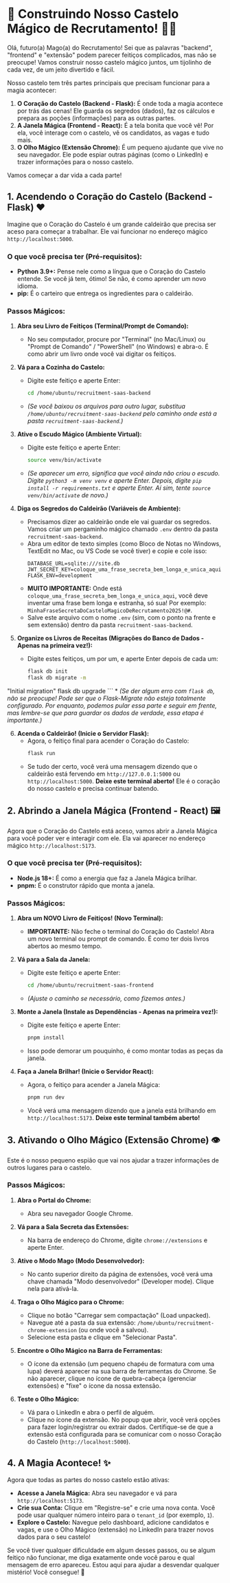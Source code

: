 # 🏰 Construindo Nosso Castelo Mágico de Recrutamento! 🧙‍♀️

Olá, futuro(a) Mago(a) do Recrutamento! Sei que as palavras "backend", "frontend" e "extensão" podem parecer feitiços complicados, mas não se preocupe! Vamos construir nosso castelo mágico juntos, um tijolinho de cada vez, de um jeito divertido e fácil.

Nosso castelo tem três partes principais que precisam funcionar para a magia acontecer:

1.  **O Coração do Castelo (Backend - Flask):** É onde toda a magia acontece por trás das cenas! Ele guarda os segredos (dados), faz os cálculos e prepara as poções (informações) para as outras partes.
2.  **A Janela Mágica (Frontend - React):** É a tela bonita que você vê! Por ela, você interage com o castelo, vê os candidatos, as vagas e tudo mais.
3.  **O Olho Mágico (Extensão Chrome):** É um pequeno ajudante que vive no seu navegador. Ele pode espiar outras páginas (como o LinkedIn) e trazer informações para o nosso castelo.

Vamos começar a dar vida a cada parte!

## 1. Acendendo o Coração do Castelo (Backend - Flask) ❤️

Imagine que o Coração do Castelo é um grande caldeirão que precisa ser aceso para começar a trabalhar. Ele vai funcionar no endereço mágico `http://localhost:5000`.

### O que você precisa ter (Pré-requisitos):
*   **Python 3.9+:** Pense nele como a língua que o Coração do Castelo entende. Se você já tem, ótimo! Se não, é como aprender um novo idioma.
*   **pip:** É o carteiro que entrega os ingredientes para o caldeirão.

### Passos Mágicos:

1.  **Abra seu Livro de Feitiços (Terminal/Prompt de Comando):**
    *   No seu computador, procure por "Terminal" (no Mac/Linux) ou "Prompt de Comando" / "PowerShell" (no Windows) e abra-o. É como abrir um livro onde você vai digitar os feitiços.

2.  **Vá para a Cozinha do Castelo:**
    *   Digite este feitiço e aperte Enter:
        ```bash
        cd /home/ubuntu/recruitment-saas-backend
        ```
    *   *(Se você baixou os arquivos para outro lugar, substitua `/home/ubuntu/recruitment-saas-backend` pelo caminho onde está a pasta `recruitment-saas-backend`.)*

3.  **Ative o Escudo Mágico (Ambiente Virtual):**
    *   Digite este feitiço e aperte Enter:
        ```bash
        source venv/bin/activate
        ```
    *   *(Se aparecer um erro, significa que você ainda não criou o escudo. Digite `python3 -m venv venv` e aperte Enter. Depois, digite `pip install -r requirements.txt` e aperte Enter. Aí sim, tente `source venv/bin/activate` de novo.)*

4.  **Diga os Segredos do Caldeirão (Variáveis de Ambiente):**
    *   Precisamos dizer ao caldeirão onde ele vai guardar os segredos. Vamos criar um pergaminho mágico chamado `.env` dentro da pasta `recruitment-saas-backend`.
    *   Abra um editor de texto simples (como Bloco de Notas no Windows, TextEdit no Mac, ou VS Code se você tiver) e copie e cole isso:
        ```
        DATABASE_URL=sqlite:///site.db
        JWT_SECRET_KEY=coloque_uma_frase_secreta_bem_longa_e_unica_aqui
        FLASK_ENV=development
        ```
    *   **MUITO IMPORTANTE:** Onde está `coloque_uma_frase_secreta_bem_longa_e_unica_aqui`, você deve inventar uma frase bem longa e estranha, só sua! Por exemplo: `MinhaFraseSecretaDoCasteloMagicoDeRecrutamento2025!@#`.
    *   Salve este arquivo com o nome `.env` (sim, com o ponto na frente e sem extensão) dentro da pasta `recruitment-saas-backend`.

5.  **Organize os Livros de Receitas (Migrações do Banco de Dados - Apenas na primeira vez!):**
    *   Digite estes feitiços, um por um, e aperte Enter depois de cada um:
        ```bash
        flask db init
        flask db migrate -m 


"Initial migration"
        flask db upgrade
        ```
    *   *(Se der algum erro com `flask db`, não se preocupe! Pode ser que o Flask-Migrate não esteja totalmente configurado. Por enquanto, podemos pular essa parte e seguir em frente, mas lembre-se que para guardar os dados de verdade, essa etapa é importante.)*

6.  **Acenda o Caldeirão! (Inicie o Servidor Flask):**
    *   Agora, o feitiço final para acender o Coração do Castelo:
        ```bash
        flask run
        ```
    *   Se tudo der certo, você verá uma mensagem dizendo que o caldeirão está fervendo em `http://127.0.0.1:5000` ou `http://localhost:5000`. **Deixe este terminal aberto!** Ele é o coração do nosso castelo e precisa continuar batendo.

## 2. Abrindo a Janela Mágica (Frontend - React) 🖼️

Agora que o Coração do Castelo está aceso, vamos abrir a Janela Mágica para você poder ver e interagir com ele. Ela vai aparecer no endereço mágico `http://localhost:5173`.

### O que você precisa ter (Pré-requisitos):
*   **Node.js 18+:** É como a energia que faz a Janela Mágica brilhar.
*   **pnpm:** É o construtor rápido que monta a janela.

### Passos Mágicos:

1.  **Abra um NOVO Livro de Feitiços! (Novo Terminal):**
    *   **IMPORTANTE:** Não feche o terminal do Coração do Castelo! Abra um novo terminal ou prompt de comando. É como ter dois livros abertos ao mesmo tempo.

2.  **Vá para a Sala da Janela:**
    *   Digite este feitiço e aperte Enter:
        ```bash
        cd /home/ubuntu/recruitment-saas-frontend
        ```
    *   *(Ajuste o caminho se necessário, como fizemos antes.)*

3.  **Monte a Janela (Instale as Dependências - Apenas na primeira vez!):**
    *   Digite este feitiço e aperte Enter:
        ```bash
        pnpm install
        ```
    *   Isso pode demorar um pouquinho, é como montar todas as peças da janela.

4.  **Faça a Janela Brilhar! (Inicie o Servidor React):**
    *   Agora, o feitiço para acender a Janela Mágica:
        ```bash
        pnpm run dev
        ```
    *   Você verá uma mensagem dizendo que a janela está brilhando em `http://localhost:5173`. **Deixe este terminal também aberto!**

## 3. Ativando o Olho Mágico (Extensão Chrome) 👁️

Este é o nosso pequeno espião que vai nos ajudar a trazer informações de outros lugares para o castelo.

### Passos Mágicos:

1.  **Abra o Portal do Chrome:**
    *   Abra seu navegador Google Chrome.

2.  **Vá para a Sala Secreta das Extensões:**
    *   Na barra de endereço do Chrome, digite `chrome://extensions` e aperte Enter.

3.  **Ative o Modo Mago (Modo Desenvolvedor):**
    *   No canto superior direito da página de extensões, você verá uma chave chamada "Modo desenvolvedor" (Developer mode). Clique nela para ativá-la.

4.  **Traga o Olho Mágico para o Chrome:**
    *   Clique no botão "Carregar sem compactação" (Load unpacked).
    *   Navegue até a pasta da sua extensão: `/home/ubuntu/recruitment-chrome-extension` (ou onde você a salvou).
    *   Selecione esta pasta e clique em "Selecionar Pasta".

5.  **Encontre o Olho Mágico na Barra de Ferramentas:**
    *   O ícone da extensão (um pequeno chapéu de formatura com uma lupa) deverá aparecer na sua barra de ferramentas do Chrome. Se não aparecer, clique no ícone de quebra-cabeça (gerenciar extensões) e "fixe" o ícone da nossa extensão.

6.  **Teste o Olho Mágico:**
    *   Vá para o LinkedIn e abra o perfil de alguém.
    *   Clique no ícone da extensão. No popup que abrir, você verá opções para fazer login/registrar ou extrair dados. Certifique-se de que a extensão está configurada para se comunicar com o nosso Coração do Castelo (`http://localhost:5000`).

## 4. A Magia Acontece! ✨

Agora que todas as partes do nosso castelo estão ativas:

*   **Acesse a Janela Mágica:** Abra seu navegador e vá para `http://localhost:5173`.
*   **Crie sua Conta:** Clique em "Registre-se" e crie uma nova conta. Você pode usar qualquer número inteiro para o `tenant_id` (por exemplo, `1`).
*   **Explore o Castelo:** Navegue pelo dashboard, adicione candidatos e vagas, e use o Olho Mágico (extensão) no LinkedIn para trazer novos dados para o seu castelo!

Se você tiver qualquer dificuldade em algum desses passos, ou se algum feitiço não funcionar, me diga exatamente onde você parou e qual mensagem de erro apareceu. Estou aqui para ajudar a desvendar qualquer mistério! Você consegue! 💪


